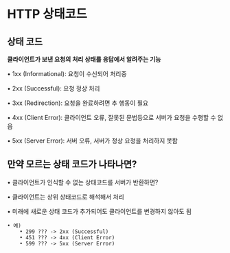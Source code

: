 # HTTP 상태코드

## 상태 코드
__클라이언트가 보낸 요청의 처리 상태를 응답에서 알려주는 기능__

• 1xx (Informational): 요청이 수신되어 처리중

• 2xx (Successful): 요청 정상 처리

• 3xx (Redirection): 요청을 완료하려면 추 행동이 필요

• 4xx (Client Error): 클라이언트 오류, 잘못된 문법등으로 서버가 요청을 수행할 수 없음

• 5xx (Server Error): 서버 오류, 서버가 정상 요청을 처리하지 못함


## 만약 모르는 상태 코드가 나타나면?

• 클라이언트가 인식할 수 없는 상태코드를 서버가 반환하면?

• 클라이언트는 상위 상태코드로 해석해서 처리

• 미래에 새로운 상태 코드가 추가되어도 클라이언트를 변경하지 않아도 됨

    • 예)
        • 299 ??? -> 2xx (Successful)
        • 451 ??? -> 4xx (Client Error)
        • 599 ??? -> 5xx (Server Error)
